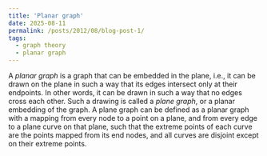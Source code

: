 ```yaml
---
title: 'Planar graph'
date: 2025-08-11
permalink: /posts/2012/08/blog-post-1/
tags:
  - graph theory
  - planar graph
---
```


A *planar graph* is a graph that can be embedded in the plane, i.e., it can be drawn on the plane in such a way that its edges intersect only at their endpoints.  In other words, it can be drawn in such a way that no edges cross each other. Such a drawing is called a *plane graph*, or a planar embedding of the graph.  A plane graph can be defined as a planar graph with a mapping from every node to a point on a plane, and from every edge to a plane curve on that plane, such that the extreme points of each curve are the points mapped from its end nodes, and all curves are disjoint except on their extreme points.



